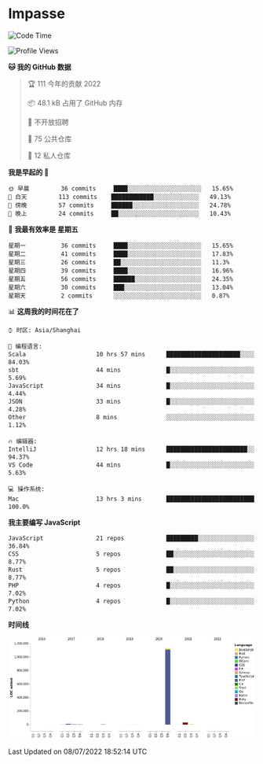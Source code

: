 # Impasse

<!--START_SECTION:waka-->
![Code Time](http://img.shields.io/badge/Code%20Time-0%20secs-blue)

![Profile Views](http://img.shields.io/badge/%E4%B8%AA%E4%BA%BA%E5%B0%81%E9%9D%A2%E8%A7%82%E7%9C%8B%E6%AC%A1%E6%95%B0-0-blue)

**🐱 我的 GitHub 数据** 

> 🏆 111 今年的贡献 2022
 > 
> 📦 48.1 kB 占用了 GitHub 内存 
 > 
> 🚫 不开放招聘
 > 
> 📜 75 公共仓库 
 > 
> 🔑 12 私人仓库  
 > 
**我是早起的 🐤** 

```text
🌞 早晨         36 commits     ████░░░░░░░░░░░░░░░░░░░░░   15.65% 
🌆 白天         113 commits    ████████████░░░░░░░░░░░░░   49.13% 
🌃 傍晚         57 commits     ██████░░░░░░░░░░░░░░░░░░░   24.78% 
🌙 晚上         24 commits     ██░░░░░░░░░░░░░░░░░░░░░░░   10.43%

```
📅 **我最有效率是 星期五** 

```text
星期一          36 commits     ████░░░░░░░░░░░░░░░░░░░░░   15.65% 
星期二          41 commits     ████░░░░░░░░░░░░░░░░░░░░░   17.83% 
星期三          26 commits     ██░░░░░░░░░░░░░░░░░░░░░░░   11.3% 
星期四          39 commits     ████░░░░░░░░░░░░░░░░░░░░░   16.96% 
星期五          56 commits     ██████░░░░░░░░░░░░░░░░░░░   24.35% 
星期六          30 commits     ███░░░░░░░░░░░░░░░░░░░░░░   13.04% 
星期天          2 commits      ░░░░░░░░░░░░░░░░░░░░░░░░░   0.87%

```


📊 **这周我的时间花在了** 

```text
⌚︎ 时区: Asia/Shanghai

💬 编程语言: 
Scala                    10 hrs 57 mins      █████████████████████░░░░   84.03% 
sbt                      44 mins             █░░░░░░░░░░░░░░░░░░░░░░░░   5.69% 
JavaScript               34 mins             █░░░░░░░░░░░░░░░░░░░░░░░░   4.44% 
JSON                     33 mins             █░░░░░░░░░░░░░░░░░░░░░░░░   4.28% 
Other                    8 mins              ░░░░░░░░░░░░░░░░░░░░░░░░░   1.12%

🔥 编辑器: 
IntelliJ                 12 hrs 18 mins      ███████████████████████░░   94.37% 
VS Code                  44 mins             █░░░░░░░░░░░░░░░░░░░░░░░░   5.63%

💻 操作系统: 
Mac                      13 hrs 3 mins       █████████████████████████   100.0%

```

**我主要编写 JavaScript** 

```text
JavaScript               21 repos            █████████░░░░░░░░░░░░░░░░   36.84% 
CSS                      5 repos             ██░░░░░░░░░░░░░░░░░░░░░░░   8.77% 
Rust                     5 repos             ██░░░░░░░░░░░░░░░░░░░░░░░   8.77% 
PHP                      4 repos             █░░░░░░░░░░░░░░░░░░░░░░░░   7.02% 
Python                   4 repos             █░░░░░░░░░░░░░░░░░░░░░░░░   7.02%

```


**时间线**

![Chart not found](https://raw.githubusercontent.com/impasse/impasse/master/charts/bar_graph.png) 


 Last Updated on 08/07/2022 18:52:14 UTC
<!--END_SECTION:waka-->

